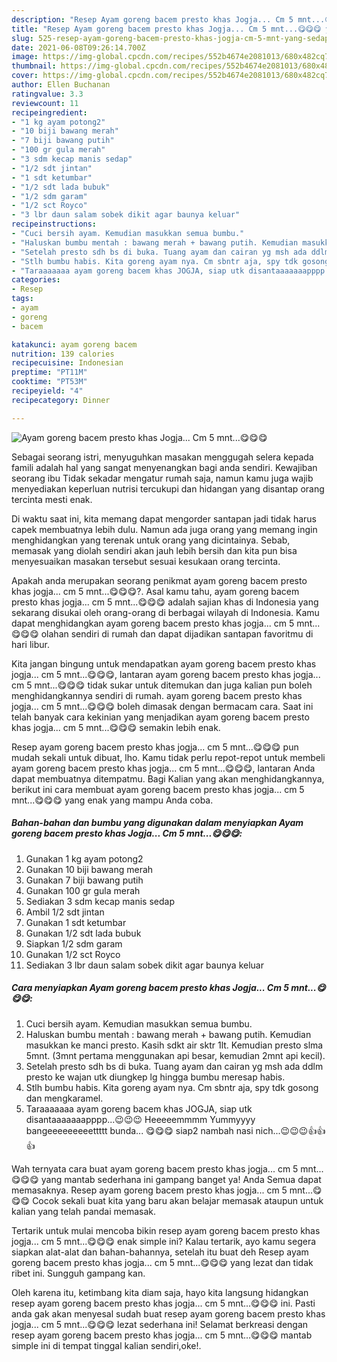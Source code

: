 ```yaml
---
description: "Resep Ayam goreng bacem presto khas Jogja... Cm 5 mnt...😋😋😋 yang sedap Untuk Jualan"
title: "Resep Ayam goreng bacem presto khas Jogja... Cm 5 mnt...😋😋😋 yang sedap Untuk Jualan"
slug: 525-resep-ayam-goreng-bacem-presto-khas-jogja-cm-5-mnt-yang-sedap-untuk-jualan
date: 2021-06-08T09:26:14.700Z
image: https://img-global.cpcdn.com/recipes/552b4674e2081013/680x482cq70/ayam-goreng-bacem-presto-khas-jogja-cm-5-mnt😋😋😋-foto-resep-utama.jpg
thumbnail: https://img-global.cpcdn.com/recipes/552b4674e2081013/680x482cq70/ayam-goreng-bacem-presto-khas-jogja-cm-5-mnt😋😋😋-foto-resep-utama.jpg
cover: https://img-global.cpcdn.com/recipes/552b4674e2081013/680x482cq70/ayam-goreng-bacem-presto-khas-jogja-cm-5-mnt😋😋😋-foto-resep-utama.jpg
author: Ellen Buchanan
ratingvalue: 3.3
reviewcount: 11
recipeingredient:
- "1 kg ayam potong2"
- "10 biji bawang merah"
- "7 biji bawang putih"
- "100 gr gula merah"
- "3 sdm kecap manis sedap"
- "1/2 sdt jintan"
- "1 sdt ketumbar"
- "1/2 sdt lada bubuk"
- "1/2 sdm garam"
- "1/2 sct Royco"
- "3 lbr daun salam sobek dikit agar baunya keluar"
recipeinstructions:
- "Cuci bersih ayam. Kemudian masukkan semua bumbu."
- "Haluskan bumbu mentah : bawang merah + bawang putih. Kemudian masukkan ke manci presto. Kasih sdkt air sktr 1lt. Kemudian presto slma 5mnt. (3mnt pertama menggunakan api besar, kemudian 2mnt api kecil)."
- "Setelah presto sdh bs di buka. Tuang ayam dan cairan yg msh ada ddlm presto ke wajan utk diungkep lg hingga bumbu meresap habis."
- "Stlh bumbu habis. Kita goreng ayam nya. Cm sbntr aja, spy tdk gosong dan mengkaramel."
- "Taraaaaaaa ayam goreng bacem khas JOGJA, siap utk disantaaaaaaapppp...😉😉😉 Heeeeemmmm Yummyyyy bangeeeeeeeeettttt bunda... 😋😋😋 siap2 nambah nasi nich...😉😉😉👍👍👍"
categories:
- Resep
tags:
- ayam
- goreng
- bacem

katakunci: ayam goreng bacem 
nutrition: 139 calories
recipecuisine: Indonesian
preptime: "PT11M"
cooktime: "PT53M"
recipeyield: "4"
recipecategory: Dinner

---
```



![Ayam goreng bacem presto khas Jogja... Cm 5 mnt...😋😋😋](https://img-global.cpcdn.com/recipes/552b4674e2081013/680x482cq70/ayam-goreng-bacem-presto-khas-jogja-cm-5-mnt😋😋😋-foto-resep-utama.jpg)

Sebagai seorang istri, menyuguhkan masakan menggugah selera kepada famili adalah hal yang sangat menyenangkan bagi anda sendiri. Kewajiban seorang ibu Tidak sekadar mengatur rumah saja, namun kamu juga wajib menyediakan keperluan nutrisi tercukupi dan hidangan yang disantap orang tercinta mesti enak.

Di waktu  saat ini, kita memang dapat mengorder santapan jadi tidak harus capek membuatnya lebih dulu. Namun ada juga orang yang memang ingin menghidangkan yang terenak untuk orang yang dicintainya. Sebab, memasak yang diolah sendiri akan jauh lebih bersih dan kita pun bisa menyesuaikan masakan tersebut sesuai kesukaan orang tercinta. 



Apakah anda merupakan seorang penikmat ayam goreng bacem presto khas jogja... cm 5 mnt...😋😋😋?. Asal kamu tahu, ayam goreng bacem presto khas jogja... cm 5 mnt...😋😋😋 adalah sajian khas di Indonesia yang sekarang disukai oleh orang-orang di berbagai wilayah di Indonesia. Kamu dapat menghidangkan ayam goreng bacem presto khas jogja... cm 5 mnt...😋😋😋 olahan sendiri di rumah dan dapat dijadikan santapan favoritmu di hari libur.

Kita jangan bingung untuk mendapatkan ayam goreng bacem presto khas jogja... cm 5 mnt...😋😋😋, lantaran ayam goreng bacem presto khas jogja... cm 5 mnt...😋😋😋 tidak sukar untuk ditemukan dan juga kalian pun boleh menghidangkannya sendiri di rumah. ayam goreng bacem presto khas jogja... cm 5 mnt...😋😋😋 boleh dimasak dengan bermacam cara. Saat ini telah banyak cara kekinian yang menjadikan ayam goreng bacem presto khas jogja... cm 5 mnt...😋😋😋 semakin lebih enak.

Resep ayam goreng bacem presto khas jogja... cm 5 mnt...😋😋😋 pun mudah sekali untuk dibuat, lho. Kamu tidak perlu repot-repot untuk membeli ayam goreng bacem presto khas jogja... cm 5 mnt...😋😋😋, lantaran Anda dapat membuatnya ditempatmu. Bagi Kalian yang akan menghidangkannya, berikut ini cara membuat ayam goreng bacem presto khas jogja... cm 5 mnt...😋😋😋 yang enak yang mampu Anda coba.

<!--inarticleads1-->

##### Bahan-bahan dan bumbu yang digunakan dalam menyiapkan Ayam goreng bacem presto khas Jogja... Cm 5 mnt...😋😋😋:

1. Gunakan 1 kg ayam potong2
1. Gunakan 10 biji bawang merah
1. Gunakan 7 biji bawang putih
1. Gunakan 100 gr gula merah
1. Sediakan 3 sdm kecap manis sedap
1. Ambil 1/2 sdt jintan
1. Gunakan 1 sdt ketumbar
1. Gunakan 1/2 sdt lada bubuk
1. Siapkan 1/2 sdm garam
1. Gunakan 1/2 sct Royco
1. Sediakan 3 lbr daun salam sobek dikit agar baunya keluar




<!--inarticleads2-->

##### Cara menyiapkan Ayam goreng bacem presto khas Jogja... Cm 5 mnt...😋😋😋:

1. Cuci bersih ayam. Kemudian masukkan semua bumbu.
1. Haluskan bumbu mentah : bawang merah + bawang putih. Kemudian masukkan ke manci presto. Kasih sdkt air sktr 1lt. Kemudian presto slma 5mnt. (3mnt pertama menggunakan api besar, kemudian 2mnt api kecil).
1. Setelah presto sdh bs di buka. Tuang ayam dan cairan yg msh ada ddlm presto ke wajan utk diungkep lg hingga bumbu meresap habis.
1. Stlh bumbu habis. Kita goreng ayam nya. Cm sbntr aja, spy tdk gosong dan mengkaramel.
1. Taraaaaaaa ayam goreng bacem khas JOGJA, siap utk disantaaaaaaapppp...😉😉😉 Heeeeemmmm Yummyyyy bangeeeeeeeeettttt bunda... 😋😋😋 siap2 nambah nasi nich...😉😉😉👍👍👍




Wah ternyata cara buat ayam goreng bacem presto khas jogja... cm 5 mnt...😋😋😋 yang mantab sederhana ini gampang banget ya! Anda Semua dapat memasaknya. Resep ayam goreng bacem presto khas jogja... cm 5 mnt...😋😋😋 Cocok sekali buat kita yang baru akan belajar memasak ataupun untuk kalian yang telah pandai memasak.

Tertarik untuk mulai mencoba bikin resep ayam goreng bacem presto khas jogja... cm 5 mnt...😋😋😋 enak simple ini? Kalau tertarik, ayo kamu segera siapkan alat-alat dan bahan-bahannya, setelah itu buat deh Resep ayam goreng bacem presto khas jogja... cm 5 mnt...😋😋😋 yang lezat dan tidak ribet ini. Sungguh gampang kan. 

Oleh karena itu, ketimbang kita diam saja, hayo kita langsung hidangkan resep ayam goreng bacem presto khas jogja... cm 5 mnt...😋😋😋 ini. Pasti anda gak akan menyesal sudah buat resep ayam goreng bacem presto khas jogja... cm 5 mnt...😋😋😋 lezat sederhana ini! Selamat berkreasi dengan resep ayam goreng bacem presto khas jogja... cm 5 mnt...😋😋😋 mantab simple ini di tempat tinggal kalian sendiri,oke!.

